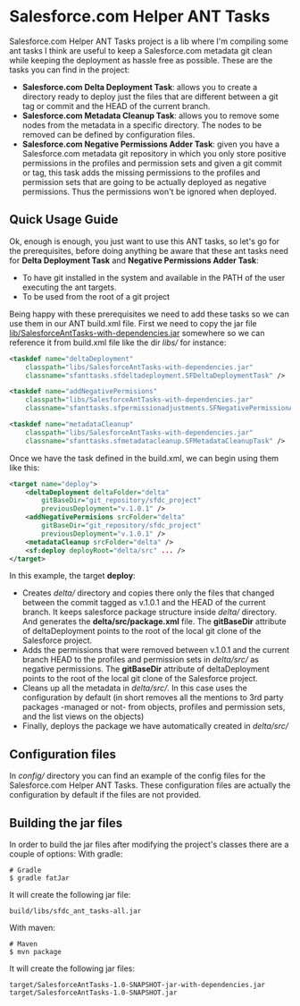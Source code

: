 # Salesforce.com Helper ANT Tasks
Salesforce.com Helper ANT Tasks project is a lib where I'm compiling some ant tasks I think are useful to keep a Salesforce.com metadata git clean while keeping the deployment as hassle free as possible.
These are the tasks you can find in the project:
  - **Salesforce.com Delta Deployment Task**: allows you to create a directory ready to deploy just the files that are different between a git tag or commit and the HEAD of the current branch.
  - **Salesforce.com Metadata Cleanup Task**: allows you to remove some nodes from the metadata in a specific directory. The nodes to be removed can be defined by configuration files.
  - **Salesforce.com Negative Permissions Adder Task**: given you have a Salesforce.com metadata git repository in which you only store positive permissions in the profiles and permission sets and given a git commit or tag, this task adds the missing permissions to the profiles and permission sets that are going to be actually deployed as negative permissions. Thus the permissions won't be ignored when deployed.

## Quick Usage Guide
Ok, enough is enough, you just want to use this ANT tasks, so let's go for the prerequisites, before doing anything be aware that these ant tasks need for **Delta Deployment Task** and **Negative Permissions Adder Task**:
  - To have git installed in the system and available in the PATH of the user executing the ant targets.
  - To be used from the root of a git project

Being happy with these prerequisites we need to add these tasks so we can use them in our ANT build.xml file.
First we need to copy the jar file [lib/SalesforceAntTasks-with-dependencies.jar](https://github.com/amguerrero/sfdc_ant_tasks/blob/master/lib/SalesforceAntTasks-with-dependencies.jar) somewhere so we can reference it from build.xml file like the dir *libs/* for instance:
```xml
<taskdef name="deltaDeployment"
    classpath="libs/SalesforceAntTasks-with-dependencies.jar"
    classname="sfanttasks.sfdeltadeployment.SFDeltaDeploymentTask" />
```
```xml
<taskdef name="addNegativePermisions"
    classpath="libs/SalesforceAntTasks-with-dependencies.jar"
    classname="sfanttasks.sfpermissionadjustments.SFNegativePermissionAdderTask" />
```
```xml
<taskdef name="metadataCleanup"
    classpath="libs/SalesforceAntTasks-with-dependencies.jar"
    classname="sfanttasks.sfmetadatacleanup.SFMetadataCleanupTask" />
```
Once we have the task defined in the build.xml, we can begin using them like this:
```xml
<target name="deploy">
    <deltaDeployment deltaFolder="delta"
        gitBaseDir="git_repository/sfdc_project"
        previousDeployment="v.1.0.1" />
    <addNegativePermisions srcFolder="delta"
        gitBaseDir="git_repository/sfdc_project"
        previousDeployment="v.1.0.1" />
    <metadataCleanup srcFolder="delta" />
    <sf:deploy deployRoot="delta/src" ... />
</target>
```
In this example, the target **deploy**:
  - Creates *delta/* directory and copies there only the files that changed between the commit tagged as v.1.0.1 and the HEAD of the current branch. It keeps salesforce package structure inside *delta/* directory. And generates the **delta/src/package.xml** file. The **gitBaseDir** attribute of deltaDeployment points to the root of the local git clone of the Salesforce project.
  - Adds the permissions that were removed between v.1.0.1 and the current branch HEAD to the profiles and permission sets in *delta/src/* as negative permissions. The **gitBaseDir** attribute of deltaDeployment points to the root of the local git clone of the Salesforce project.
  - Cleans up all the metadata in *delta/src/*. In this case uses the configuration by default (in short removes all the mentions to 3rd party packages -managed or not- from objects, profiles and permission sets, and the list views on the objects)
  - Finally, deploys the package we have automatically created in *delta/src/*

## Configuration files
In *config/* directory you can find an example of the config files for the Salesforce.com Helper ANT Tasks. These configuration files are actually the configuration by default if the files are not provided.

## Building the jar files
In order to build the jar files after modifying the project's classes there are a couple of options:
With gradle:
```
# Gradle
$ gradle fatJar
```
It will create the following jar file:
```
build/libs/sfdc_ant_tasks-all.jar
```
With maven:
```
# Maven
$ mvn package
```
It will create the following jar files:
```
target/SalesforceAntTasks-1.0-SNAPSHOT-jar-with-dependencies.jar
target/SalesforceAntTasks-1.0-SNAPSHOT.jar
```